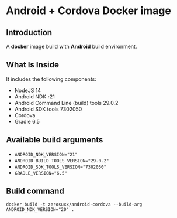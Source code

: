 # Android + Cordova Docker image

## Introduction

A **docker** image build with **Android** build environment.

## What Is Inside

It includes the following components:

* NodeJS 14
* Android NDK r21
* Android Command Line (build) tools 29.0.2
* Android SDK tools 7302050
* Cordova
* Gradle 6.5

## Available build arguments
- `ANDROID_NDK_VERSION="21"`
- `ANDROID_BUILD_TOOLS_VERSION="29.0.2"`
- `ANDROID_SDK_TOOLS_VERSION="7302050"`
- `GRADLE_VERSION="6.5"`

## Build command
```
docker build -t zerosuxx/android-cordova --build-arg ANDROID_NDK_VERSION="20" .
```